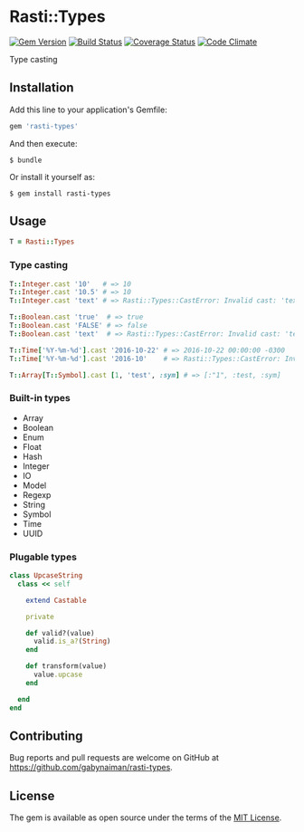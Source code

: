 # Rasti::Types

[![Gem Version](https://badge.fury.io/rb/rasti-types.svg)](https://rubygems.org/gems/rasti-types)
[![Build Status](https://travis-ci.org/gabynaiman/rasti-types.svg?branch=master)](https://travis-ci.org/gabynaiman/rasti-types)
[![Coverage Status](https://coveralls.io/repos/github/gabynaiman/rasti-types/badge.svg?branch=master)](https://coveralls.io/github/gabynaiman/rasti-types?branch=master)
[![Code Climate](https://codeclimate.com/github/gabynaiman/rasti-types.svg)](https://codeclimate.com/github/gabynaiman/rasti-types)

Type casting

## Installation

Add this line to your application's Gemfile:

```ruby
gem 'rasti-types'
```

And then execute:

    $ bundle

Or install it yourself as:

    $ gem install rasti-types

## Usage

```ruby
T = Rasti::Types
```

### Type casting

```ruby
T::Integer.cast '10'   # => 10
T::Integer.cast '10.5' # => 10
T::Integer.cast 'text' # => Rasti::Types::CastError: Invalid cast: 'text' -> Rasti::Types::Integer

T::Boolean.cast 'true'  # => true
T::Boolean.cast 'FALSE' # => false
T::Boolean.cast 'text'  # => Rasti::Types::CastError: Invalid cast: 'text' -> Rasti::Types::Boolean

T::Time['%Y-%m-%d'].cast '2016-10-22' # => 2016-10-22 00:00:00 -0300
T::Time['%Y-%m-%d'].cast '2016-10'    # => Rasti::Types::CastError: Invalid cast: '2016-10' -> Rasti::Types::Time['%Y-%m-%d']

T::Array[T::Symbol].cast [1, 'test', :sym] # => [:"1", :test, :sym]
```

### Built-in types

- Array
- Boolean
- Enum
- Float
- Hash
- Integer
- IO
- Model
- Regexp
- String
- Symbol
- Time
- UUID

### Plugable types

```ruby
class UpcaseString
  class << self

    extend Castable

    private

    def valid?(value)
      valid.is_a?(String)
    end

    def transform(value)
      value.upcase
    end

  end
end
```

## Contributing

Bug reports and pull requests are welcome on GitHub at https://github.com/gabynaiman/rasti-types.


## License

The gem is available as open source under the terms of the [MIT License](http://opensource.org/licenses/MIT).

